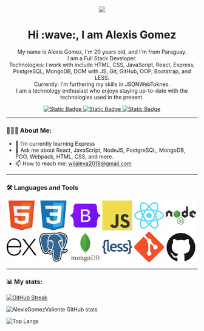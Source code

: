 <div align="center" id="presentation">
  <img src="https://media.giphy.com/media/qgQUggAC3Pfv687qPC/giphy.gif" width="200px">
  <h1>Hi :wave:, I am Alexis Gomez</h1>
  <p>
    My name is Alexis Gomez, I'm 20 years old, and I'm from Paraguay. 
    <br>I am a Full Stack Developer. 
    <br>Technologies: I work with include HTML, CSS, JavaScript, React, Express, PostgreSQL, MongoDB, DOM with JS, Git, GitHub, OOP, Bootstrap, and LESS. 
    <br>Currently: I'm furthering my skills in JSONWebToknes.
    <br>I am a technology enthusiast who enjoys staying up-to-date with the technologies used in the present.
  </p>
</div>

<div id="badges" align="center">
  <a id="badge-linkedin" target="_blank" href="https://www.linkedin.com/in/alexis-gomez-040a02236/">
    <img alt="Static Badge" src="https://img.shields.io/badge/in-blue?style=for-the-badge&logo=linkedin&logoColor=blue&label=Alexis%20Gomez">
  </a>
  
  <a id="badge-ig" target="_blank" href="https://www.instagram.com/alexisgomez_dev/">
    <img alt="Static Badge" src="https://img.shields.io/badge/IG-violet?style=for-the-badge&logo=Instagram&logoColor=violet&label=alexisgomez_dev">
  </a>

  <a id="badge-wa" target="_blank" href="https://wa.link/7gz28a">
    <img alt="Static Badge" src="https://img.shields.io/badge/WA-greenlight?style=for-the-badge&logo=whatsapp&logoColor=green-light&label=Alexis%20Gomez">
  </a>
</div>

<hr>

### 🧑🏽‍💻 About Me:
- 🌱 I’m currently learning Express
- 💬 Ask me about React, JavaScript, NodeJS, PostgreSQL, MongoDB, POO, Webpack, HTML, CSS, and more.
- 📫 How to reach me: wilaleva2019@gmail.com

<hr>

<div id="icons" align="left">
  <h3>🛠️ Languages and Tools</h3>
  <img src="https://github.com/devicons/devicon/blob/master/icons/html5/html5-original.svg" alt="HTML5" width="80px">
  <img src="https://github.com/devicons/devicon/blob/master/icons/css3/css3-original.svg" alt="CSS3" width="80px">
  <img src="https://github.com/devicons/devicon/blob/master/icons/bootstrap/bootstrap-original.svg" alt="BOOTSTRAP" width="80px">
  <img src="https://github.com/devicons/devicon/blob/master/icons/javascript/javascript-original.svg" alt="JS" width="80px">
  <img src="https://github.com/devicons/devicon/blob/master/icons/react/react-original.svg" alt="REACT" width="80px">
  <img src="https://github.com/devicons/devicon/blob/master/icons/nodejs/nodejs-original-wordmark.svg" alt="NODEJS" width="80px">
  <img src="https://github.com/devicons/devicon/blob/master/icons/express/express-original.svg" alt="EXPRESS" width="80px">
  <img src="https://github.com/devicons/devicon/blob/master/icons/postgresql/postgresql-original.svg" alt="POSTGRESQL" width="80px">
  <img src="https://github.com/devicons/devicon/blob/master/icons/mongodb/mongodb-original-wordmark.svg" alt="MONGODB" width="80px">
  <img src="https://github.com/devicons/devicon/blob/master/icons/less/less-plain-wordmark.svg" alt="LESS" width="80px">
  <img src="https://github.com/devicons/devicon/blob/master/icons/git/git-original.svg" alt="GIT" width="80px">
  <img src="https://github.com/devicons/devicon/blob/master/icons/github/github-original.svg" alt="GITHUB" width="80px">
</div>

---
### :bar_chart: My stats:
[![GitHub Streak](http://github-readme-streak-stats.herokuapp.com?user=AlexisGomezValiente&theme=cobalt&date_format=j%20M%5B%20Y%5D)](https://git.io/streak-stats) 

![AlexisGomezValiente GitHub stats](https://github-readme-stats.vercel.app/api?username=AlexisGomezValiente&show_icons=true&theme=radical)

![Top Langs](https://github-readme-stats.vercel.app/api/top-langs/?username=anuraghazra&langs_count=8&theme=radical)

<!--
**AlexisGomezValiente/AlexisGomezValiente** is a ✨ _special_ ✨ repository because its `README.md` (this file) appears on your GitHub profile.

Here are some ideas to get you started:

- 🔭 I’m currently working on ...
- 🌱 I’m currently learning ...
- 👯 I’m looking to collaborate on ...
- 🤔 I’m looking for help with ...
- 💬 Ask me about ...
- 📫 How to reach me: ...
- 😄 Pronouns: ...
- ⚡ Fun fact: ...
-->
